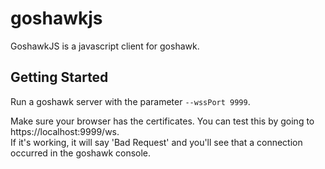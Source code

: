 # goshawkjs

GoshawkJS is a javascript client for goshawk.

## Getting Started

Run a goshawk server with the parameter `--wssPort 9999`.

Make sure your browser has the certificates.  You can test this by going to https://localhost:9999/ws.  
If it's working, it will say 'Bad Request' and you'll see that a connection occurred in the
goshawk console.
